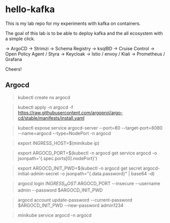 # hello-kafka

This is my lab repo for my experiments with kafka on containers.

The goal of this lab is to be able to deploy kafka and the all ecosystem with a simple click.

-> ArgoCD
-> Strimzi
-> Schema Registry
-> ksqlBD
-> Cruise Control
-> Open Policy Agent / Styra
-> Keycloak
-> Istio / envoy / Kiali
-> Prometheus / Grafana

Cheers!

## Argocd

> kubectl create ns argocd

> kubectl apply -n argocd -f https://raw.githubusercontent.com/argoproj/argo-cd/stable/manifests/install.yaml

> kubectl expose service argocd-server --port=80 --target-port=8080 --name=argocd --type=NodePort -n argocd

> export INGRESS_HOST=$(minikube ip)

> export ARGOCD_PORT=$(kubectl -n argocd get service argocd -o jsonpath='{.spec.ports[0].nodePort}')

> export ARGOCD_INIT_PWD=$(kubectl -n argocd get secret argocd-initial-admin-secret -o jsonpath="{.data.password}" | base64 -d)

> argocd login $INGRESS_HOST:$ARGOCD_PORT --insecure --username admin --password $ARGOCD_INIT_PWD

> argocd account update-password --current-password $ARGOCD_INIT_PWD --new-password admin1234

> minikube service argocd -n argocd
